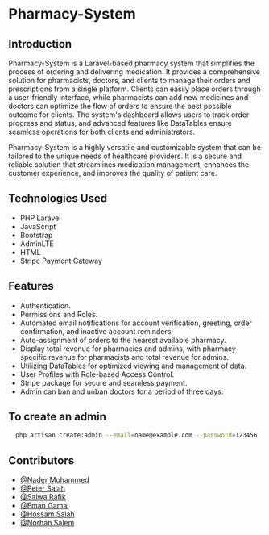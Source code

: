 # Pharmacy-System 

## Introduction

Pharmacy-System is a Laravel-based pharmacy system that simplifies the process of ordering and delivering medication. It provides a comprehensive solution for pharmacists, doctors, and clients to manage their orders and prescriptions from a single platform. Clients can easily place orders through a user-friendly interface, while pharmacists can add new medicines and doctors can optimize the flow of orders to ensure the best possible outcome for clients. The system's dashboard allows users to track order progress and status, and advanced features like DataTables ensure seamless operations for both clients and administrators.

Pharmacy-System is a highly versatile and customizable system that can be tailored to the unique needs of healthcare providers. It is a secure and reliable solution that streamlines medication management, enhances the customer experience, and improves the quality of patient care.

## Technologies Used
- PHP Laravel
- JavaScript
- Bootstrap
- AdminLTE
- HTML
- Stripe Payment Gateway



## Features

- Authentication.
- Permissions and Roles.
- Automated email notifications for account verification, greeting, order confirmation, and inactive account reminders.
- Auto-assignment of orders to the nearest available pharmacy.
- Display total revenue for pharmacies and admins, with pharmacy-specific revenue for pharmacists and total revenue for admins.
- Utilizing DataTables for optimized viewing and management of data.
- User Profiles with Role-based Access Control.
- Stripe package for secure and seamless payment.
- Admin can ban and unban doctors for a period of three days.



## To create an admin


```bash
  php artisan create:admin --email=name@example.com --password=123456

```
## Contributors
- [@Nader Mohammed](https://github.com/Nader96x)
- [@Peter Salah](https://github.com/Peter2s)
- [@Salwa Rafik](https://github.com/Salwa-Rafik)
- [@Eman Gamal](https://github.com/EmanGamal1)
- [@Hossam Salah](https://github.com/hossamsalah22)
- [@Norhan Salem](https://github.com/NorhanSalem)
